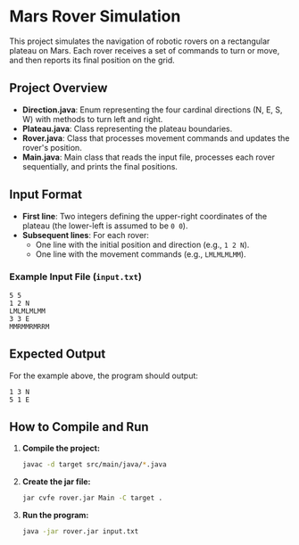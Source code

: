 # Mars Rover Simulation

This project simulates the navigation of robotic rovers on a rectangular plateau on Mars. Each rover receives a set of commands to turn or move, and then reports its final position on the grid.

## Project Overview

- **Direction.java**: Enum representing the four cardinal directions (N, E, S, W) with methods to turn left and right.
- **Plateau.java**: Class representing the plateau boundaries.
- **Rover.java**: Class that processes movement commands and updates the rover's position.
- **Main.java**: Main class that reads the input file, processes each rover sequentially, and prints the final positions.

## Input Format

- **First line**: Two integers defining the upper-right coordinates of the plateau (the lower-left is assumed to be `0 0`).
- **Subsequent lines**: For each rover:
    - One line with the initial position and direction (e.g., `1 2 N`).
    - One line with the movement commands (e.g., `LMLMLMLMM`).

### Example Input File (`input.txt`)
```
5 5
1 2 N
LMLMLMLMM
3 3 E
MMRMMRMRRM
```
## Expected Output

For the example above, the program should output:
```
1 3 N
5 1 E
```
## How to Compile and Run

1. **Compile the project:**
   ```bash
   javac -d target src/main/java/*.java
   ```

2. **Create the jar file:**
   ```bash
   jar cvfe rover.jar Main -C target .
   ```

3. **Run the program:**
   ```bash
   java -jar rover.jar input.txt
   ```
